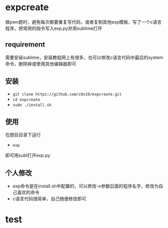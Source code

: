 # expcreate

做pwn题时，避免每次都要重复写代码，或者复制其他exp模板，写了一个c语言程序，把常用的指令写入exp.py并用sublime打开

## requirement

需要安装sublime，安装教程网上有很多，也可以修改c语言代码中最后的system命令，删除掉或使用其他编辑器即可

## 安装
- `git clone https://github.com/c0x19/expcreate.git`
- `cd expcreate`
- `sudo ./install.sh`

## 使用

在题目目录下运行

- `exp`

即可用subl打开exp.py

## 个人修改

- exp命令是在install.sh中配置的，可以修改-o参数后面的程序名字，修改为自己喜欢的命令
- c语言代码很简单，自己随便修改即可

# test
